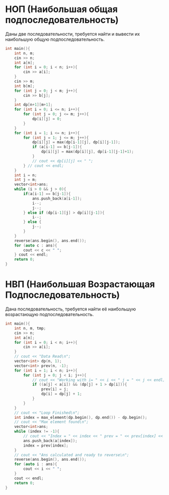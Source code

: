 # НОП (Наибольшая общая подпоследовательность)
Даны две последовательности, требуется найти и вывести их наибольшую общую подпоследовательность.

```cpp
int main(){
	int n, m;
	cin >> n;
	int a[n];
	for (int i = 0; i < n; i++){
		cin >> a[i];
	}
	cin >> m;
	int b[m];
	for (int j = 0; j < m; j++){
		cin >> b[j];
	}
	int dp[n+1][m+1];
	for (int i = 0; i <= n; i++){
		for (int j = 0; j <= m; j++){
			dp[i][j] = 0;
		}
	}
	for (int i = 1; i <= n; i++){
		for (int j = 1; j <= m; j++){
			dp[i][j] = max(dp[i-1][j], dp[i][j-1]);
			if (a[i-1] == b[j-1]){
				dp[i][j] = max(dp[i][j], dp[i-1][j-1]+1);
			}
			// cout << dp[i][j] << " ";
		} // cout << endl;
	}
	int i = n;
	int j = m;
	vector<int>ans;
	while (i > 0 && j > 0){
		if(a[i-1] == b[j-1]){
			ans.push_back(a[i-1]);
			i--;
			j--;
		} else if (dp[i-1][j] > dp[i][j-1]){
			i--;
		} else {
			j--;
		}
	}
	reverse(ans.begin(), ans.end());
	for (auto c : ans){
		cout << c << " ";
	} cout << endl;
	return 0;
}
```
# НВП (Наибольшая Возрастающая Подпоследовательность)

Дана последовательность, требуется найти её наибольшую возрастающую подпоследовательность.

```cpp
int main(){
	int n, m, tmp;
	cin >> n;
	int a[n];
	for (int i = 0; i < n; i++){
		cin >> a[i];
	}
	// cout << "Data Read\n";
	vector<int> dp(n, 1);
	vector<int> prev(n, -1);
	for (int i = 1; i < n; i++){
		for (int j = 0; j < i; j++){
			// cout << "Working with i= " << i << " j = " << j << endl;
			if ((a[j] < a[i]) && (dp[j] + 1 > dp[i])){
				prev[i] = j;
				dp[i] = dp[j] + 1;
			}
		}
	}
	// cout << "Loop Finished\n";
	int index = max_element(dp.begin(), dp.end()) - dp.begin();
	// cout << "Max element found\n";
	vector<int>ans;
	while (index != -1){
		// cout << "Index = " << index << " prev = " << prev[index] << endl;
		ans.push_back(a[index]);
		index = prev[index];
	}
	// cout << "Ans calculated and ready to reverse\n";
	reverse(ans.begin(), ans.end());
	for (auto i : ans){
		cout << i << " ";
	}
	cout << endl;
	return 0;
}
```